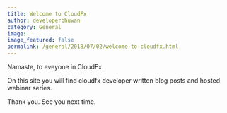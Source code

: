 ```yaml
---
title: Welcome to CloudFx
author: developerbhuwan
category: General
image:
image_featured: false
permalink: /general/2018/07/02/welcome-to-cloudfx.html
---
```

Namaste, to eveyone in CloudFx.

On this site you will find cloudfx developer written blog posts and hosted webinar series.

Thank you. See you next time.